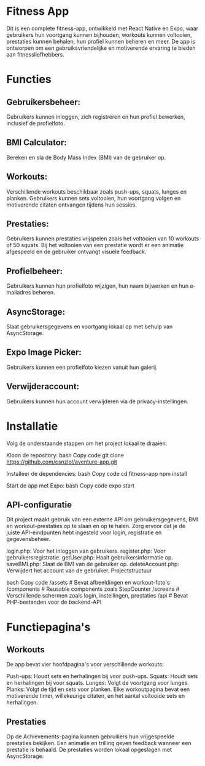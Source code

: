 # Fitness App

Dit is een complete fitness-app, ontwikkeld met React Native en Expo, waar gebruikers hun voortgang kunnen bijhouden, workouts kunnen voltooien, prestaties kunnen behalen, hun profiel kunnen beheren en meer. De app is ontworpen om een gebruiksvriendelijke en motiverende ervaring te bieden aan fitnessliefhebbers.

# Functies

## Gebruikersbeheer: 
Gebruikers kunnen inloggen, zich registreren en hun profiel bewerken, inclusief de profielfoto.

## BMI Calculator: 
Bereken en sla de Body Mass Index (BMI) van de gebruiker op.

## Workouts: 
Verschillende workouts beschikbaar zoals push-ups, squats, lunges en planken. Gebruikers kunnen sets voltooien, hun voortgang volgen en motiverende citaten ontvangen tijdens hun sessies.

## Prestaties: 
Gebruikers kunnen prestaties vrijspelen zoals het voltooien van 10 workouts of 50 squats. Bij het voltooien van een prestatie wordt er een animatie afgespeeld en de gebruiker ontvangt visuele feedback.

## Profielbeheer: 
Gebruikers kunnen hun profielfoto wijzigen, hun naam bijwerken en hun e-mailadres beheren.

## AsyncStorage: 
Slaat gebruikersgegevens en voortgang lokaal op met behulp van AsyncStorage.

## Expo Image Picker: 
Gebruikers kunnen een profielfoto kiezen vanuit hun galerij.

## Verwijderaccount: 
Gebruikers kunnen hun account verwijderen via de privacy-instellingen.


# Installatie

Volg de onderstaande stappen om het project lokaal te draaien:

Kloon de repository:
bash
Copy code
git clone https://github.com/csnzlol/aventure-app.git

Installeer de dependencies:
bash
Copy code
cd fitness-app
npm install

Start de app met Expo:
bash
Copy code
expo start


## API-configuratie

Dit project maakt gebruik van een externe API om gebruikersgegevens, BMI en workout-prestaties op te slaan en op te halen. Zorg ervoor dat je de juiste API-eindpunten hebt ingesteld voor login, registratie en gegevensbeheer.

login.php: Voor het inloggen van gebruikers.
register.php: Voor gebruikersregistratie.
getUser.php: Haalt gebruikersinformatie op.
saveBMI.php: Slaat de BMI van de gebruiker op.
deleteAccount.php: Verwijdert het account van de gebruiker.
Projectstructuur

bash
Copy code
/assets           # Bevat afbeeldingen en workout-foto's
/components       # Reusable components zoals StepCounter
/screens          # Verschillende schermen zoals login, instellingen, prestaties
/api              # Bevat PHP-bestanden voor de backend-API

# Functiepagina's

## Workouts
De app bevat vier hoofdpagina's voor verschillende workouts:

Push-ups: Houdt sets en herhalingen bij voor push-ups.
Squats: Houdt sets en herhalingen bij voor squats.
Lunges: Volgt de voortgang voor lunges.
Planks: Volgt de tijd en sets voor planken.
Elke workoutpagina bevat een motiverende timer, willekeurige citaten, en het aantal voltooide sets en herhalingen.

## Prestaties
Op de Achievements-pagina kunnen gebruikers hun vrijgespeelde prestaties bekijken. Een animatie en trilling geven feedback wanneer een prestatie is behaald. De prestaties worden lokaal opgeslagen met AsyncStorage.
